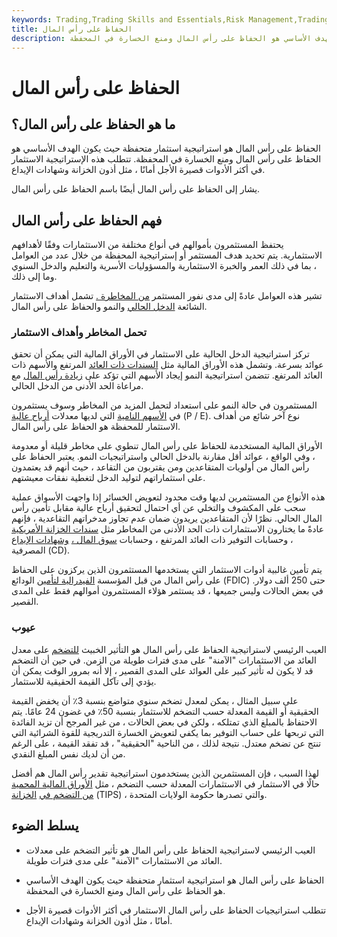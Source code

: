 ```yaml
---
keywords: Trading,Trading Skills and Essentials,Risk Management,Trading Skills
title: الحفاظ على رأس المال
description: الحفاظ على رأس المال هو استراتيجية استثمار متحفظة حيث يكون الهدف الأساسي هو الحفاظ على رأس المال ومنع الخسارة في المحفظة.
---
```


# الحفاظ على رأس المال
## ما هو الحفاظ على رأس المال؟

الحفاظ على رأس المال هو استراتيجية استثمار متحفظة حيث يكون الهدف الأساسي هو الحفاظ على رأس المال ومنع الخسارة في المحفظة. تتطلب هذه الإستراتيجية الاستثمار في أكثر الأدوات قصيرة الأجل أمانًا ، مثل أذون الخزانة وشهادات الإيداع.

يشار إلى الحفاظ على رأس المال أيضًا باسم الحفاظ على رأس المال.

## فهم الحفاظ على رأس المال

يحتفظ المستثمرون بأموالهم في أنواع مختلفة من الاستثمارات وفقًا لأهدافهم الاستثمارية. يتم تحديد هدف المستثمر أو إستراتيجية المحفظة من خلال عدد من العوامل ، بما في ذلك العمر والخبرة الاستثمارية والمسؤوليات الأسرية والتعليم والدخل السنوي وما إلى ذلك.

تشير هذه العوامل عادةً إلى مدى نفور المستثمر [من المخاطرة .](/riskaverse) تشمل أهداف الاستثمار الشائعة [الدخل الحالي](/currentincome) والنمو والحفاظ على رأس المال.

### تحمل المخاطر وأهداف الاستثمار

تركز استراتيجية الدخل الحالية على الاستثمار في الأوراق المالية التي يمكن أن تحقق عوائد بسرعة. وتشمل هذه الأوراق المالية مثل [السندات ذات العائد](/high_yield_bond) المرتفع والأسهم ذات العائد المرتفع. تتضمن استراتيجية النمو إيجاد الأسهم التي تؤكد على [زيادة رأس المال](/capitalappreciation) مع مراعاة الحد الأدنى من الدخل الحالي.

المستثمرون في حالة النمو على استعداد لتحمل المزيد من المخاطر وسوف يستثمرون في [الأسهم النامية](/growthstock) التي لديها معدلات [أرباح عالية](/price-earningsratio) (P / E). نوع آخر شائع من أهداف الاستثمار للمحفظة هو الحفاظ على رأس المال.

الأوراق المالية المستخدمة للحفاظ على رأس المال تنطوي على مخاطر قليلة أو معدومة ، وفي الواقع ، عوائد أقل مقارنة بالدخل الحالي واستراتيجيات النمو. يعتبر الحفاظ على رأس المال من أولويات المتقاعدين ومن يقتربون من التقاعد ، حيث أنهم قد يعتمدون على استثماراتهم لتوليد الدخل لتغطية نفقات معيشتهم.

هذه الأنواع من المستثمرين لديها وقت محدود لتعويض الخسائر إذا واجهت الأسواق عملية سحب على المكشوف والتخلي عن أي احتمال لتحقيق أرباح عالية مقابل تأمين رأس المال الحالي. نظرًا لأن المتقاعدين يريدون ضمان عدم تجاوز مدخراتهم التقاعدية ، فإنهم عادةً ما يختارون الاستثمارات ذات الحد الأدنى من المخاطر مثل [سندات الخزانة الأمريكية](/ustreasury) ، وحسابات التوفير ذات العائد المرتفع ، وحسابات [سوق المال ،](/moneymarketaccount) [وشهادات الإيداع](/certificateofdeposit) المصرفية (CD).

يتم تأمين غالبية أدوات الاستثمار التي يستخدمها المستثمرون الذين يركزون على الحفاظ على رأس المال من قبل المؤسسة [الفيدرالية لتأمين](/fdic) الودائع (FDIC) حتى 250 ألف دولار. في بعض الحالات وليس جميعها ، قد يستثمر هؤلاء المستثمرون أموالهم فقط على المدى القصير.

### عيوب

العيب الرئيسي لاستراتيجية الحفاظ على رأس المال هو التأثير الخبيث [للتضخم](/inflation) على معدل العائد من الاستثمارات "الآمنة" على مدى فترات طويلة من الزمن. في حين أن التضخم قد لا يكون له تأثير كبير على العوائد على المدى القصير ، إلا أنه بمرور الوقت يمكن أن يؤدي إلى تآكل القيمة الحقيقية للاستثمار.

على سبيل المثال ، يمكن لمعدل تضخم سنوي متواضع بنسبة 3٪ أن يخفض القيمة الحقيقية أو القيمة المعدلة حسب التضخم للاستثمار بنسبة 50٪ في غضون 24 عامًا. يتم الاحتفاظ بالمبلغ الذي تمتلكه ، ولكن في بعض الحالات ، من غير المرجح أن تزيد الفائدة التي تربحها على حساب التوفير بما يكفي لتعويض الخسارة التدريجية للقوة الشرائية التي تنتج عن تضخم معتدل. نتيجة لذلك ، من الناحية "الحقيقية" ، قد تفقد القيمة ، على الرغم من أن لديك نفس المبلغ النقدي.

لهذا السبب ، فإن المستثمرين الذين يستخدمون استراتيجية تقدير رأس المال هم أفضل حالًا في الاستثمار في الاستثمارات المعدلة حسب التضخم ، مثل [الأوراق المالية المحمية من التضخم في](/tips) [الخزانة](/tips) (TIPS) ، والتي تصدرها حكومة الولايات المتحدة.

## يسلط الضوء

- العيب الرئيسي لاستراتيجية الحفاظ على رأس المال هو تأثير التضخم على معدلات العائد من الاستثمارات "الآمنة" على مدى فترات طويلة.

- الحفاظ على رأس المال هو استراتيجية استثمار متحفظة حيث يكون الهدف الأساسي هو الحفاظ على رأس المال ومنع الخسارة في المحفظة.

- تتطلب استراتيجيات الحفاظ على رأس المال الاستثمار في أكثر الأدوات قصيرة الأجل أمانًا ، مثل أذون الخزانة وشهادات الإيداع.


